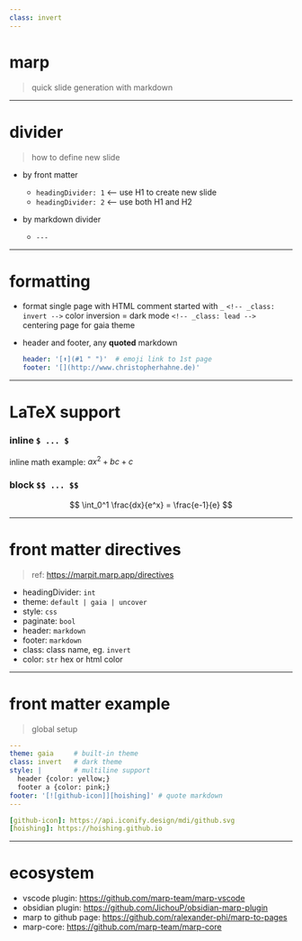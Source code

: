 ```yaml
---
class: invert
---
```


# marp

> quick slide generation with markdown

---

# divider

> how to define new slide

- by front matter 
  - `headingDivider: 1` <-- use H1 to create new slide
  - `headingDivider: 2` <-- use both H1 and H2 

- by markdown divider
  - `---`

---

# formatting

- format single page with HTML comment started with `_`
`<!-- _class: invert -->` color inversion = dark mode
`<!-- _class: lead -->` centering page for gaia theme

- header and footer, any **quoted** markdown

  ```yaml
  header: '[⬆](#1 " ")'  # emoji link to 1st page
  footer: '[](http://www.christopherhahne.de)'
  ```

---

# LaTeX support

### inline `$ ... $`

inline math example: $ax^2+bc+c$

### block `$$ ... $$`

$$ \int_0^1 \frac{dx}{e^x} = \frac{e-1}{e} $$

---

# front matter directives

> ref: https://marpit.marp.app/directives

- headingDivider: `int`
- theme: `default | gaia | uncover`
- style: `css`
- paginate: `bool`
- header: `markdown`
- footer: `markdown`
- class: class name, eg. `invert`
- color: `str` hex or html color

---

# front matter example

> global setup

```yaml
---
theme: gaia     # built-in theme
class: invert   # dark theme
style: |        # multiline support
  header {color: yellow;}
  footer a {color: pink;}
footer: '[![github-icon]][hoishing]' # quote markdown
---

[github-icon]: https://api.iconify.design/mdi/github.svg
[hoishing]: https://hoishing.github.io
```

---

# ecosystem

- vscode plugin: https://github.com/marp-team/marp-vscode
- obsidian plugin: https://github.com/JichouP/obsidian-marp-plugin
- marp to github page: https://github.com/ralexander-phi/marp-to-pages
- marp-core: https://github.com/marp-team/marp-core
